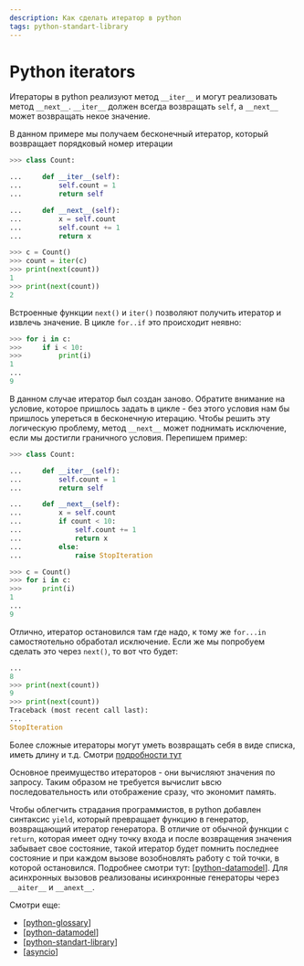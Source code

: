 ```yaml
---
description: Как сделать итератор в python
tags: python-standart-library
---
```

# Python iterators

Итераторы в python реализуют метод `__iter__` и могут реализовать метод `__next__`. `__iter__` должен всегда возвращать `self`, а `__next__` может возвращать некое значение.

В данном примере мы получаем бесконечный итератор, который возвращает порядковый номер итерации

```python
>>> class Count:

...     def __iter__(self):
...         self.count = 1
...         return self

...     def __next__(self):
...         x = self.count
...         self.count += 1
...         return x

>>> c = Count()
>>> count = iter(c)
>>> print(next(count))
1
>>> print(next(count))
2
```

Встроенные функции `next()` и `iter()` позволяют получить итератор и извлечь значение. В цикле `for..if` это происходит неявно:

```python
>>> for i in c:
>>>     if i < 10:
>>>         print(i)
1
...
9
```

В данном случае итератор был создан заново. Обратите внимание на условие, которое пришлось задать в цикле - без этого условия нам бы пришлось упереться в бесконечную итерацию. Чтобы решить эту логическую проблему, метод `__next__` может поднимать исключение, если мы достигли граничного условия. Перепишем пример:

```python
>>> class Count:

...     def __iter__(self):
...         self.count = 1
...         return self

...     def __next__(self):
...         x = self.count
...         if count < 10:
...             self.count += 1
...             return x
...         else:
...             raise StopIteration

>>> c = Count()
>>> for i in c:
>>>     print(i)
1
...
9
```

Отлично, итератор остановился там где надо, к тому же `for...in` самостяотельно обработал исключение. Если же мы попробуем сделать это через `next()`, то вот что будет:

```python
...
8
>>> print(next(count))
9
>>> print(next(count))
Traceback (most recent call last):
...
StopIteration
```

Более сложные итераторы могут уметь возвращать себя в виде списка, иметь длину и т.д. Смотри [подробности тут](https://docs.python.org/3/reference/datamodel.html#emulating-container-types)

Основное преимущество итераторов - они вычисляют значения по запросу. Таким образом не требуется вычислит ьвсю последовательность или отображение сразу, что экономит память.

Чтобы облегчить страдания программистов, в python добавлен синтаксис `yield`, который превращает функцию в генератор, возвращающий итератор генератора. В отличие от обычной функции с `return`, которая имеет одну точку входа и после возвращения значения забывает свое состояние, такой итератор будет помнить последнее состояние и при каждом вызове возобновлять работу с той точки, в которой остановился. Подробнее смотри тут: [[python-datamodel]]. Для асинхронных вызовов реализованы исинхронные генераторы через `__aiter__` и `__anext__`.

Смотри еще:

- [[python-glossary]]
- [[python-datamodel]]
- [[python-standart-library]]
- [[asyncio]]

[//begin]: # "Autogenerated link references for markdown compatibility"
[python-datamodel]: ../lists/python-datamodel "Python datamodel"
[python-glossary]: python-glossary "Python glossary"
[python-datamodel]: ../lists/python-datamodel "Python datamodel"
[python-standart-library]: ../lists/python-standart-library "Стандартная библиотека python и полезные ресурсы"
[asyncio]: asyncio "Asyncio"
[//end]: # "Autogenerated link references"